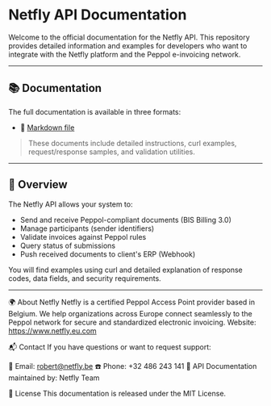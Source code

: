 # Netfly API Documentation

Welcome to the official documentation for the Netfly API. This repository provides detailed information and examples for developers who want to integrate with the Netfly platform and the Peppol e-invoicing network.

---

## 📚 Documentation

The full documentation is available in three formats:

- 📄 [Markdown file](./NetflyApi_Full_v2.md)

> These documents include detailed instructions, curl examples, request/response samples, and validation utilities.

---

## 🚀 Overview

The Netfly API allows your system to:

- Send and receive Peppol-compliant documents (BIS Billing 3.0)
- Manage participants (sender identifiers)
- Validate invoices against Peppol rules
- Query status of submissions
- Push received documents to client's ERP (Webhook)

You will find examples using curl and detailed explanation of response codes, data fields, and security requirements.

---

🌍 About Netfly
Netfly is a certified Peppol Access Point provider based in Belgium. We help organizations across Europe connect seamlessly to the Peppol network for secure and standardized electronic invoicing.
Website: https://www.netfly.eu.com

📬 Contact
If you have questions or want to request support:

📧 Email: robert@netfly.be
☎️ Phone: +32 486 243 141
📘 API Documentation maintained by: Netfly Team

📜 License
This documentation is released under the MIT License.
